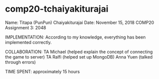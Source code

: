 # comp20-tchaiyakiturajai
 
Name: Titapa (PunPun) Chaiyakiturajai
Date: November 15, 2018
COMP20 Assignment 3: 2048


IMPLEMENTATION:
According to my knowledge, everything has been implemented correctly. 


COLLABORATION:
TA Michael (helped explain the concept of connecting the game to server)
TA Ralfi (helped set up MongoDB)
Anna Yuen (talked through errors)


TIME SPENT: 
approximately 15 hours

